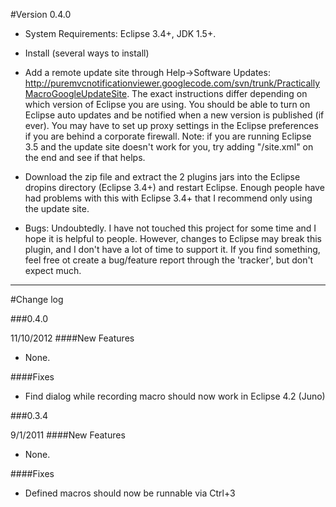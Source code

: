 #Version 0.4.0
 
 
* System Requirements: Eclipse 3.4+, JDK 1.5+.  
 
* Install (several ways to install) 
 
* Add a remote update site through Help->Software Updates:
http://puremvcnotificationviewer.googlecode.com/svn/trunk/PracticallyMacroGoogleUpdateSite.  The 
exact instructions differ depending on which version of Eclipse you are using.
You should be able to turn on Eclipse auto updates and 
be notified when a new version is published (if ever).  You may have to set up proxy 
settings in the Eclipse preferences if you are behind a corporate 
firewall.  Note: if you are running Eclipse 3.5 and the update site doesn't work
for you, try adding "/site.xml" on the end and see if that helps.  
 
* Download the zip file and extract the 2 plugins jars into the 
Eclipse dropins 
directory (Eclipse 3.4+) and restart Eclipse.  Enough people have had problems with this with Eclipse 3.4+ that I recommend only using the update site.
 
* Bugs: Undoubtedly.  I have not touched this project for some time and I hope it is helpful to people.  However,
changes to Eclipse may break this plugin, and I don't have a lot of time to support it.  If you find something, feel free ot create a 
bug/feature report through the 'tracker', but don't expect much.

 
-----------------------------------------------------------------------------------------------------------
#Change log

###0.4.0

11/10/2012
####New Features

* None.

####Fixes

* Find dialog while recording macro should now work in Eclipse 4.2 (Juno) 

###0.3.4

9/1/2011
####New Features

* None.

####Fixes

* Defined macros should now be runnable via Ctrl+3 

